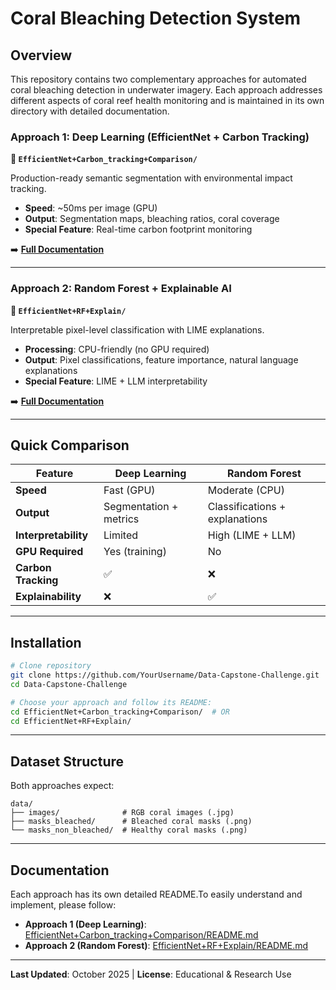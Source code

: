 # Coral Bleaching Detection System

## Overview

This repository contains two complementary approaches for automated coral bleaching detection in underwater imagery. Each approach addresses different aspects of coral reef health monitoring and is maintained in its own directory with detailed documentation.

### Approach 1: Deep Learning (EfficientNet + Carbon Tracking)
**📁 `EfficientNet+Carbon_tracking+Comparison/`**

Production-ready semantic segmentation with environmental impact tracking.

- **Speed**: ~50ms per image (GPU)
- **Output**: Segmentation maps, bleaching ratios, coral coverage
- **Special Feature**: Real-time carbon footprint monitoring

➡️ **[Full Documentation](./EfficientNet+Carbon_tracking+Comparison/README.md)**

---

### Approach 2: Random Forest + Explainable AI
**📁 `EfficientNet+RF+Explain/`**

Interpretable pixel-level classification with LIME explanations.

- **Processing**: CPU-friendly (no GPU required)
- **Output**: Pixel classifications, feature importance, natural language explanations
- **Special Feature**: LIME + LLM interpretability

➡️ **[Full Documentation](./EfficientNet+RF+Explain/README.md)**

---

## Quick Comparison

| Feature | Deep Learning | Random Forest |
|---------|--------------|---------------|
| **Speed** | Fast (GPU) | Moderate (CPU) |
| **Output** | Segmentation + metrics | Classifications + explanations |
| **Interpretability** | Limited | High (LIME + LLM) |
| **GPU Required** | Yes (training) | No |
| **Carbon Tracking** | ✅ | ❌ |
| **Explainability** | ❌ | ✅ |


---

## Installation

```bash
# Clone repository
git clone https://github.com/YourUsername/Data-Capstone-Challenge.git
cd Data-Capstone-Challenge

# Choose your approach and follow its README:
cd EfficientNet+Carbon_tracking+Comparison/  # OR
cd EfficientNet+RF+Explain/
```

---

## Dataset Structure

Both approaches expect:

```
data/
├── images/              # RGB coral images (.jpg)
├── masks_bleached/      # Bleached coral masks (.png)
└── masks_non_bleached/  # Healthy coral masks (.png)
```

---

## Documentation

Each approach has its own detailed README.To easily understand and implement, please follow:
- **Approach 1 (Deep Learning)**: [EfficientNet+Carbon_tracking+Comparison/README.md](./EfficientNet+Carbon_tracking+Comparison/README.md)
- **Approach 2 (Random Forest)**: [EfficientNet+RF+Explain/README.md](./EfficientNet+RF+Explain/README.md)

---

**Last Updated**: October 2025 | **License**: Educational & Research Use